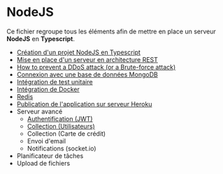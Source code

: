 # NodeJS

Ce fichier regroupe tous les éléments afin de mettre en place un serveur **NodeJS** en **Typescript**.

- [Création d'un projet NodeJS en Typescript](create-node-typescript-project.md)
- [Mise en place d'un serveur en architecture REST](express-rest-architecture.md)
- [How to prevent a DDoS attack (or a Brute-force attack)](ddos.md)
- [Connexion avec une base de données MongoDB](mongodb.md)
- [Intégration de test unitaire](jest-installation.md)
- [Intégration de Docker](docker.md)
- [Redis](redis.md)
- [Publication de l'application sur serveur Heroku](heroku.md)
- Serveur avancé
  - [Authentification (JWT)](auth.md)
  - [Collection (Utilisateurs)](user-route.md)
  - Collection (Carte de crédit)
  - Envoi d'email
  - Notifications (socket.io)
- Planificateur de tâches
- Upload de fichiers
